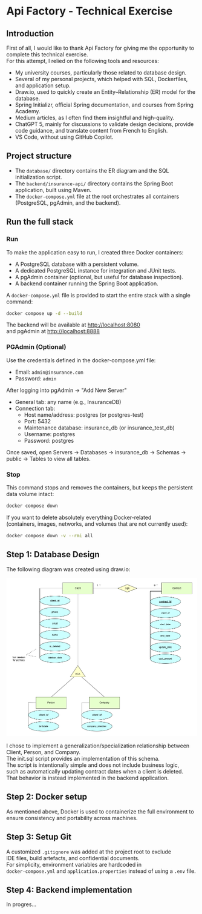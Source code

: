 # Api Factory - Technical Exercise

## Introduction

First of all, I would like to thank Api Factory for giving me the opportunity to complete this technical exercise.  
For this attempt, I relied on the following tools and resources:

- My university courses, particularly those related to database design.
- Several of my personal projects, which helped with SQL, Dockerfiles, and application setup.
- Draw.io, used to quickly create an Entity–Relationship (ER) model for the database.
- Spring Initializr, official Spring documentation, and courses from Spring Academy.
- Medium articles, as I often find them insightful and high-quality.
- ChatGPT 5, mainly for discussions to validate design decisions, provide code guidance, and translate content from French to English.
- VS Code, without using GitHub Copilot.

## Project structure

- The `database/` directory contains the ER diagram and the SQL initialization script.
- The `backend/insurance-api/` directory contains the Spring Boot application, built using Maven.
- The `docker-compose.yml` file at the root orchestrates all containers (PostgreSQL, pgAdmin, and the backend).

## Run the full stack

### Run

To make the application easy to run, I created three Docker containers:

- A PostgreSQL database with a persistent volume.
- A dedicated PostgreSQL instance for integration and JUnit tests.
- A pgAdmin container (optional, but useful for database inspection).
- A backend container running the Spring Boot application.

A `docker-compose.yml` file is provided to start the entire stack with a single command:

```bash
docker compose up -d --build
```

The backend will be available at <http://localhost:8080>  
and pgAdmin at <http://localhost:8888>

### PGAdmin (Optional)

Use the credentials defined in the docker-compose.yml file:

- Email: `admin@insurance.com`
- Password: `admin`

After logging into pgAdmin -> "Add New Server"

- General tab: any name (e.g., InsuranceDB)
- Connection tab:
  - Host name/address: postgres (or postgres-test)
  - Port: 5432
  - Maintenance database: insurance_db (or insurance_test_db)
  - Username: postgres
  - Password: postgres

Once saved, open Servers → Databases → insurance_db → Schemas → public → Tables to view all tables.

### Stop

This command stops and removes the containers, but keeps the persistent data volume intact:

```bash
docker compose down
```

If you want to delete absolutely everything Docker-related  
(containers, images, networks, and volumes that are not currently used):

```bash
docker compose down -v --rmi all
```

## Step 1: Database Design

The following diagram was created using draw.io:

<p><img src="./database/diagram/ERDiagram.drawio.png" alt="ER Diagram" width="600"/></p>

I chose to implement a generalization/specialization relationship between Client, Person, and Company.  
The init.sql script provides an implementation of this schema.  
The script is intentionally simple and does not include business logic,  
such as automatically updating contract dates when a client is deleted.  
That behavior is instead implemented in the backend application.

## Step 2: Docker setup

As mentioned above, Docker is used to containerize the full environment to ensure consistency and portability across machines.

## Step 3: Setup Git

A customized `.gitignore` was added at the project root to exclude  
IDE files, build artefacts, and confidential documents.  
For simplicity, environment variables are hardcoded in  
`docker-compose.yml` and `application.properties` instead of using a `.env` file.

## Step 4: Backend implementation

In progres...
